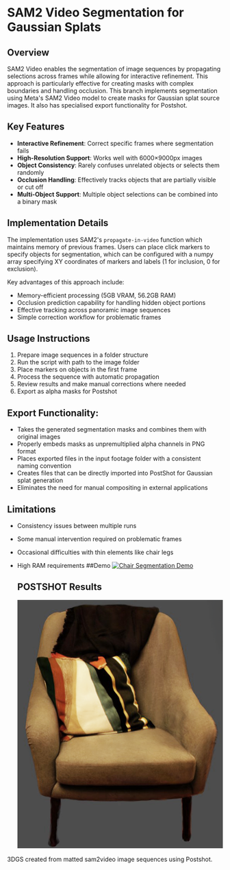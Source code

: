 # SAM2 Video Segmentation for Gaussian Splats

## Overview

SAM2 Video enables the segmentation of image sequences by propagating selections across frames while allowing for interactive refinement. This approach is particularly effective for creating masks with complex boundaries and handling occlusion.
This branch implements segmentation using Meta's SAM2 Video model to create masks for Gaussian splat source images. It also has specialised export functionality for Postshot.

## Key Features

- **Interactive Refinement**: Correct specific frames where segmentation fails
- **High-Resolution Support**: Works well with 6000×9000px images
- **Object Consistency**: Rarely confuses unrelated objects or selects them randomly
- **Occlusion Handling**: Effectively tracks objects that are partially visible or cut off
- **Multi-Object Support**: Multiple object selections can be combined into a binary mask

## Implementation Details

The implementation uses SAM2's `propagate-in-video` function which maintains memory of previous frames. Users can place click markers to specify objects for segmentation, which can be configured with a numpy array specifying XY coordinates of markers and labels (1 for inclusion, 0 for exclusion).

Key advantages of this approach include:

- Memory-efficient processing (5GB VRAM, 56.2GB RAM)
- Occlusion prediction capability for handling hidden object portions
- Effective tracking across panoramic image sequences
- Simple correction workflow for problematic frames

## Usage Instructions

1. Prepare image sequences in a folder structure
2. Run the script with path to the image folder
3. Place markers on objects in the first frame
4. Process the sequence with automatic propagation
5. Review results and make manual corrections where needed
6. Export as alpha masks for Postshot

## Export Functionality:
- Takes the generated segmentation masks and combines them with original images
- Properly embeds masks as unpremultiplied alpha channels in PNG format
- Places exported files in the input footage folder with a consistent naming convention
- Creates files that can be directly imported into PostShot for Gaussian splat generation
- Eliminates the need for manual compositing in external applications
  
## Limitations

- Consistency issues between multiple runs
- Some manual intervention required on problematic frames
- Occasional difficulties with thin elements like chair legs
- High RAM requirements
##Demo
[![Chair Segmentation Demo](https://storage.googleapis.com/anmstorage/Master_class/Thumbnail_chair.PNG)](https://storage.googleapis.com/anmstorage/Master_class/chair_demo_video.mp4)

  ## POSTSHOT Results 

  ![3D Gaussian Splatting Chair Rendering](PostShot_3DGS_results/chair_3DGS.png)
  
3DGS created from matted sam2video image sequences using Postshot. 




